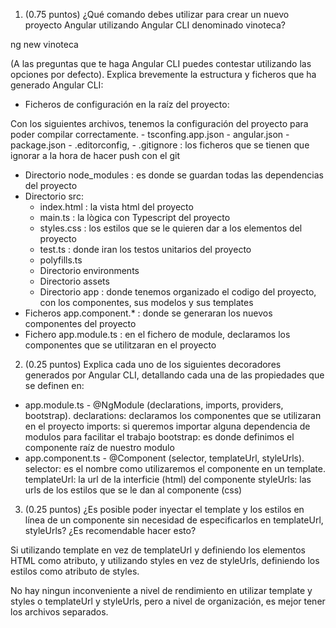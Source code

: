 1. (0.75 puntos) ¿Qué comando debes utilizar para crear un nuevo proyecto Angular 
utilizando Angular CLI denominado vinoteca? 

ng new vinoteca

(A las preguntas que te haga Angular 
CLI puedes contestar utilizando las opciones por defecto). Explica brevemente la 
estructura y ficheros que ha generado Angular CLI:

- Ficheros de configuración en la raíz del proyecto: 

Con los siguientes archivos, tenemos la configuración del proyecto para poder compilar correctamente.
    - tsconfing.app.json
    - angular.json
    - package.json
    - .editorconfig,
    - .gitignore : los ficheros que se tienen que ignorar a la hora de hacer push con el git
- Directorio node_modules : es donde se guardan todas las dependencias del proyecto
- Directorio src: 
    - index.html : la vista html del proyecto
    - main.ts : la lògica con Typescript del proyecto
    - styles.css : los estilos que se le quieren dar a los elementos del proyecto
    - test.ts : donde iran los testos unitarios del proyecto
    - polyfills.ts
    - Directorio environments
    - Directorio assets
    - Directorio app : donde tenemos organizado el codigo del proyecto, con los componentes, sus modelos y sus templates
- Ficheros app.component.* : donde se generaran los nuevos componentes del proyecto
- Fichero app.module.ts : en el fichero de module, declaramos los componentes que se utilitzaran en el proyecto

2. (0.25 puntos) Explica cada uno de los siguientes decoradores generados por 
Angular CLI, detallando cada una de las propiedades que se definen en:

- app.module.ts - @NgModule (declarations, imports, providers, bootstrap).
declarations: declaramos los componentes que se utilizaran en el proyecto
imports: si queremos importar alguna dependencia de modulos para facilitar el trabajo
bootstrap: es donde definimos el componente raíz de nuestro modulo
- app.component.ts - @Component (selector, templateUrl, styleUrls). 
selector: es el nombre como utilizaremos el componente en un template.
templateUrl: la url de la interficie (html) del componente
styleUrls: las urls de los estilos que se le dan al componente (css)

3. (0.25 puntos) ¿Es posible poder inyectar el template y los estilos en línea de un 
componente sin necesidad de especificarlos en templateUrl, styleUrls? ¿Es 
recomendable hacer esto?

Si utilizando template en vez de templateUrl y definiendo los elementos HTML como atributo, y utilizando styles en vez de styleUrls,
definiendo los estilos como atributo de styles.

No hay ningun inconveniente a nivel de rendimiento en utilizar template y styles o templateUrl y styleUrls, pero a nivel de organización, es mejor tener los archivos separados.